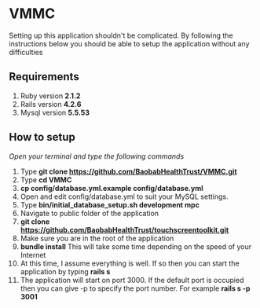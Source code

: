 # VMMC
Setting up this application shouldn't be complicated. By following the instructions below you should be able to setup the application without any difficulties

## Requirements ##
1. Ruby version **2.1.2**
2. Rails version **4.2.6**
3. Mysql version **5.5.53**

## How to setup ##
*Open your terminal and type the following commands*
1. Type **git clone https://github.com/BaobabHealthTrust/VMMC.git**
2. Type **cd VMMC**
3. **cp config/database.yml.example config/database.yml**
4. Open and edit config/database.yml to suit your MySQL settings.
5.   Type **bin/initial_database_setup.sh development mpc**
6. Navigate to public folder of the application
7. **git clone https://github.com/BaobabHealthTrust/touchscreentoolkit.git**
8. Make sure you are in the root of the application
9. **bundle install** This will take some time depending on the speed of your Internet
10. At this time, I assume everything is well. If so then you can start the application by typing **rails s**
11. The application will start on port 3000. If the default port is occupied then you can give -p to specify the port number. For example **rails s -p 3001**

